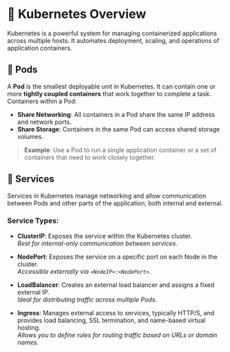 # 🐳 Kubernetes Overview

Kubernetes is a powerful system for managing containerized applications across multiple hosts. It automates deployment, scaling, and operations of application containers.

## 🍲 Pods
A **Pod** is the smallest deployable unit in Kubernetes. It can contain one or more **tightly coupled containers** that work together to complete a task. Containers within a Pod:

- **Share Networking**: All containers in a Pod share the same IP address and network ports.
- **Share Storage**: Containers in the same Pod can access shared storage volumes.

> **Example**: Use a Pod to run a single application container or a set of containers that need to work closely together.

## 📡 Services
Services in Kubernetes manage networking and allow communication between Pods and other parts of the application, both internal and external.

### Service Types:
- **ClusterIP**: Exposes the service within the Kubernetes cluster.  
  _Best for internal-only communication between services._

- **NodePort**: Exposes the service on a specific port on each Node in the cluster.  
  _Accessible externally via `<NodeIP>:<NodePort>`._

- **LoadBalancer**: Creates an external load balancer and assigns a fixed external IP.  
  _Ideal for distributing traffic across multiple Pods._

- **Ingress**: Manages external access to services, typically HTTP/S, and provides load balancing, SSL termination, and name-based virtual hosting.  
  _Allows you to define rules for routing traffic based on URLs or domain names._
